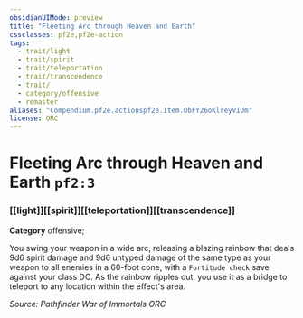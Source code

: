 ```yaml
---
obsidianUIMode: preview
title: "Fleeting Arc through Heaven and Earth"
cssclasses: pf2e,pf2e-action
tags:
  - trait/light
  - trait/spirit
  - trait/teleportation
  - trait/transcendence
  - trait/
  - category/offensive
  - remaster
aliases: "Compendium.pf2e.actionspf2e.Item.ObFY26oKlreyVIUm"
license: ORC
---
```

# Fleeting Arc through Heaven and Earth `pf2:3`

### [[light]][[spirit]][[teleportation]][[transcendence]]

**Category** offensive; 




You swing your weapon in a wide arc, releasing a blazing rainbow that deals 9d6 spirit damage and 9d6 untyped damage of the same type as your weapon to all enemies in a 60-foot cone, with a `Fortitude check` save against your class DC. As the rainbow ripples out, you use it as a bridge to teleport to any location within the effect's area.

*Source: Pathfinder War of Immortals*
*ORC*